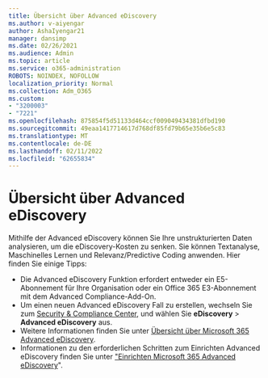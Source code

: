 ```yaml
---
title: Übersicht über Advanced eDiscovery
ms.author: v-aiyengar
author: AshaIyengar21
manager: dansimp
ms.date: 02/26/2021
ms.audience: Admin
ms.topic: article
ms.service: o365-administration
ROBOTS: NOINDEX, NOFOLLOW
localization_priority: Normal
ms.collection: Adm_O365
ms.custom:
- "3200003"
- "7221"
ms.openlocfilehash: 875854f5d51133d464ccf009049434381dfbd190
ms.sourcegitcommit: 49eaa1417714617d768df85fd79b65e35b6e5c83
ms.translationtype: MT
ms.contentlocale: de-DE
ms.lasthandoff: 02/11/2022
ms.locfileid: "62655834"
---
```

# <a name="overview-of-advanced-ediscovery"></a>Übersicht über Advanced eDiscovery

Mithilfe der Advanced eDiscovery können Sie Ihre unstrukturierten Daten analysieren, um die eDiscovery-Kosten zu senken. Sie können Textanalyse, Maschinelles Lernen und Relevanz/Predictive Coding anwenden. Hier finden Sie einige Tipps:

- Die Advanced eDiscovery Funktion erfordert entweder ein E5-Abonnement für Ihre Organisation oder ein Office 365 E3-Abonnement mit dem Advanced Compliance-Add-On.
- Um einen neuen Advanced eDiscovery Fall zu erstellen, wechseln Sie zum [Security & Compliance Center](https://go.microsoft.com/fwlink/p/?linkid=2077143), und wählen Sie **eDiscovery** >  **Advanced eDiscovery** aus.
- Weitere Informationen finden Sie unter [Übersicht über Microsoft 365 Advanced eDiscovery](https://go.microsoft.com/fwlink/?linkid=2101588).
- Informationen zu den erforderlichen Schritten zum Einrichten Advanced eDiscovery finden Sie unter ["Einrichten Microsoft 365 Advanced eDiscovery](https://go.microsoft.com/fwlink/?linkid=2122672)".